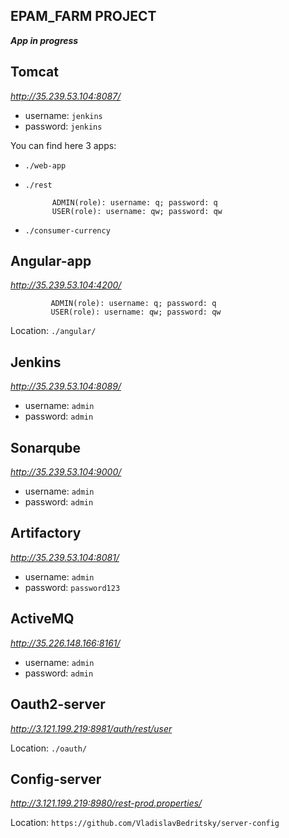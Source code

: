 ## EPAM_FARM PROJECT

_**App in progress**_

 ## Tomcat 
 _http://35.239.53.104:8087/_
 * username: `jenkins`
 * password: `jenkins`

You can find here 3 apps:
 * `./web-app`
 * `./rest`
           
             ADMIN(role): username: q; password: q
             USER(role): username: qw; password: qw
 * `./consumer-currency`

## Angular-app
_http://35.239.53.104:4200/_
             
             ADMIN(role): username: q; password: q
             USER(role): username: qw; password: qw
   
 Location: `./angular/`
 
## Jenkins
_http://35.239.53.104:8089/_
* username: `admin`
* password: `admin`

## Sonarqube
_http://35.239.53.104:9000/_
* username: `admin`
* password: `admin`

## Artifactory
_http://35.239.53.104:8081/_
* username: `admin`
* password: `password123`

## ActiveMQ
_http://35.226.148.166:8161/_
* username: `admin`
* password: `admin`

## Oauth2-server
_http://3.121.199.219:8981/auth/rest/user_
   
Location: `./oauth/`

## Config-server
_http://3.121.199.219:8980/rest-prod.properties/_
   
Location: `https://github.com/VladislavBedritsky/server-config`

 
 